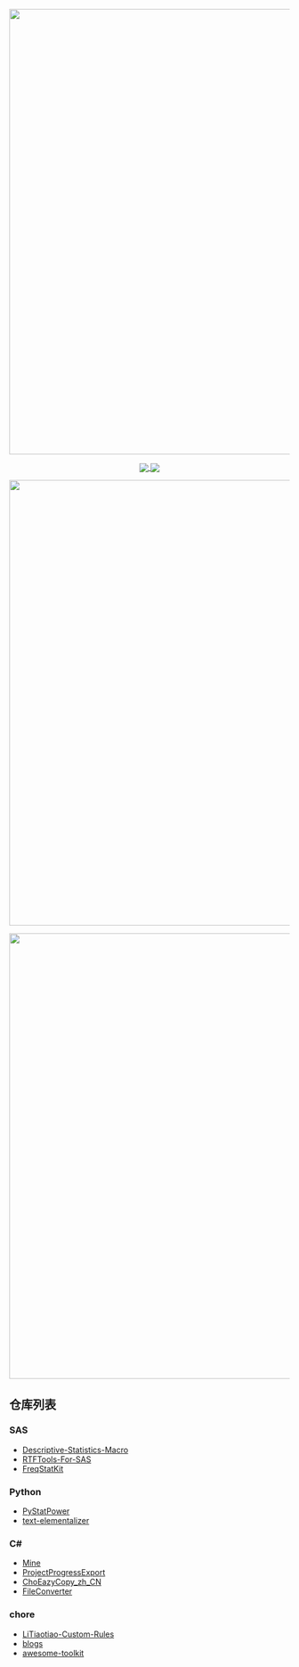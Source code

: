 <p align="center">
    <!-- https://github.com/DenverCoder1/readme-typing-svg -->
    <img width="800" src="https://readme-typing-svg.demolab.com?font=LXGW+WenKai+TC&size=22&pause=1000&center=true&vCenter=true&random=false&width=600&lines=Welcome+to+my+GitHub+profile+page!;欢迎来到我的 GitHub 主页！" />
</p>

<p align="center">
    <!-- https://github.com/anuraghazra/github-readme-stats -->
    <!-- rules: https://github.com/anuraghazra/github-readme-stats/blob/master/src/calculateRank.js -->
    <a href="https://github.com/snoopy1866/snoopy1866">
        <img align="center" src="https://github-readme-stats.vercel.app/api?username=snoopy1866&show_icons=true&hide_border=true&theme=transparent&show=reviews,discussions_started,discussions_answered,prs_merged,prs_merged_percentage&number_format=long&count_private=true&include_all_commits=true&line_height=29">
    </a>
    <a href="https://github.com/snoopy1866/snoopy1866">
        <img align="center" src="https://github-readme-stats.vercel.app/api/top-langs/?username=snoopy1866&theme=transparent&layout=donut-vertical&hide_border=true">
    </a>
</p>

<p align="center">
    <!-- https://github.com/ryo-ma/github-profile-trophy -->
    <!-- rules: https://github.com/ryo-ma/github-profile-trophy/blob/master/src/trophy.ts -->
    <img width="800" src="https://github-profile-trophy.vercel.app/?username=snoopy1866&no-bg=true&no-frame=true&theme=algolia&title=-MultiLanguage" />
</p>

<p align="center">
    <!-- https://github.com/LelouchFR/skill-icons -->
    <img width="800" src="https://go-skill-icons.vercel.app/api/icons?i=py,cs,java,r,javascript,nodejs,react,md,regex,vscode,lightroom,premiere,mediaencoder&titles=true">
</p>

## 仓库列表

### SAS

- [Descriptive-Statistics-Macro](https://github.com/Snoopy1866/Descriptive-Statistics-Macro)
- [RTFTools-For-SAS](https://github.com/Snoopy1866/RTFTools-For-SAS)
- [FreqStatKit](https://github.com/Snoopy1866/FreqStatKit)

### Python

- [PyStatPower](https://github.com/PyStatPower/PyStatPower)
- [text-elementalizer](https://github.com/Snoopy1866/text-elementalizer)

### C#

- [Mine](https://github.com/Snoopy1866/Mine)
- [ProjectProgressExport](https://github.com/Snoopy1866/ProjectProgressExport)
- [ChoEazyCopy_zh_CN](https://github.com/Snoopy1866/ChoEazyCopy_zh_CN)
- [FileConverter](https://github.com/Snoopy1866/FileConverter)

### chore

- [LiTiaotiao-Custom-Rules](https://github.com/Snoopy1866/LiTiaotiao-Custom-Rules)
- [blogs](https://github.com/Snoopy1866/blogs)
- [awesome-toolkit](https://github.com/Snoopy1866/awesome-toolkit)
